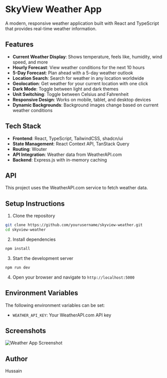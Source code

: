 # SkyView Weather App

A modern, responsive weather application built with React and TypeScript that provides real-time weather information.

## Features

- **Current Weather Display**: Shows temperature, feels like, humidity, wind speed, and more
- **Hourly Forecast**: View weather conditions for the next 10 hours
- **5-Day Forecast**: Plan ahead with a 5-day weather outlook
- **Location Search**: Search for weather in any location worldwide
- **Geolocation**: Get weather for your current location with one click
- **Dark Mode**: Toggle between light and dark themes
- **Unit Switching**: Toggle between Celsius and Fahrenheit
- **Responsive Design**: Works on mobile, tablet, and desktop devices
- **Dynamic Backgrounds**: Background images change based on current weather conditions

## Tech Stack

- **Frontend**: React, TypeScript, TailwindCSS, shadcn/ui
- **State Management**: React Context API, TanStack Query
- **Routing**: Wouter
- **API Integration**: Weather data from WeatherAPI.com
- **Backend**: Express.js with in-memory caching

## API

This project uses the WeatherAPI.com service to fetch weather data.

## Setup Instructions

1. Clone the repository
```bash
git clone https://github.com/yourusername/skyview-weather.git
cd skyview-weather
```

2. Install dependencies
```bash
npm install
```

3. Start the development server
```bash
npm run dev
```

4. Open your browser and navigate to `http://localhost:5000`

## Environment Variables

The following environment variables can be set:

- `WEATHER_API_KEY`: Your WeatherAPI.com API key

## Screenshots

![Weather App Screenshot](screenshots/weather-app.png)

## Author

Hussain
